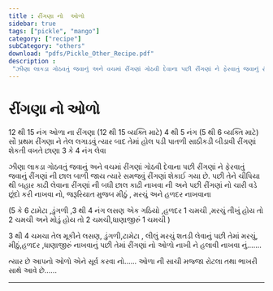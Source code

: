```yaml
---
title : રીંગણા નો  ઓળો
sidebar: true
tags: ["pickle", "mango"]
category: ["recipe"]
subCategory: "others"
download: "pdfs/Pickle_Other_Recipe.pdf"
description : 
 "ઝીણા લાકડા ગોઠવતું જવાનું અને વચમાં રીંગણાં ગોઠવી દેવાના પછી રીંગણાં ને ફેરવાતું જવાનું રીંગણાં ની છાલ બાળી જાય ત્યારે સમજવું રીંગણાં શેકાઈ ગયા છે. પછી તેને ચીપિયા થી બહાર કાઢી લેવાના રીંગણાં ની બધી છાલ કાઢી નાખવા ની અને પછી રીંગણાં નો ચારી વડે છૂંદો કરી નાખવા નો, જરૂરિયાત મુજબ મીઠું , મરચું અને હળદર નાખવાના "
---
```




# રીંગણા નો  ઓળો 

12 થી 15  નંગ ઓળા  ના  રીંગણા  (12 થી 15 વ્યક્તિ માટે)
4 થી 5 નંગ                                  (5 થી 6 વ્યક્તિ માટે)
સૌ પ્રથમ રીંગણા ને તેલ લગાડવું ત્યાર બાદ તેમાં હોલ પડી પાતળી સાઠીકડી બીડાવી 
રીંગણાં શેકતી વખતે છાણા 3 કે 4 નંગ લેવા 

ઝીણા લાકડા ગોઠવતું જવાનું અને વચમાં રીંગણાં ગોઠવી દેવાના પછી રીંગણાં ને ફેરવાતું જવાનું રીંગણાં ની છાલ બાળી જાય ત્યારે સમજવું રીંગણાં શેકાઈ ગયા છે. પછી તેને ચીપિયા થી બહાર કાઢી લેવાના રીંગણાં ની બધી છાલ કાઢી નાખવા ની અને પછી રીંગણાં નો ચારી વડે છૂંદો કરી નાખવા નો, જરૂરિયાત મુજબ મીઠું , મરચું અને હળદર નાખવાના 

(5 કે 6 ટામેટા ,ડુંગળી ,3 થી 4 નંગ લસણ એક ગઠિયો ,હળદર 1 ચમચી ,મરચું તીખું હોય તો 2 ચમચી અને મોડું હોય તો 2 ચમચી,ધાણાજીરું 1 ચમચી )

3 થી 4 ચમચા તેલ મૂકીને લસણ, ડુંગળી,ટામેટા , લીલું મરચું શતડી લેવાનું  પછી તેમાં મરચું, મીઠું,હળદર ,ધાણાજીરું  નાખવાનું પછી તેમાં રીંગણાં નો ઓળો નાખી ને હલાવી નાખવા નું.......

ત્યાર છે આપનો ઓળો એને સૂર્વ કરવા નો......
ઓળા ની સાચી મજ્જા રોટલા તથા ભાખરી સાથે આવે છે......

-------





